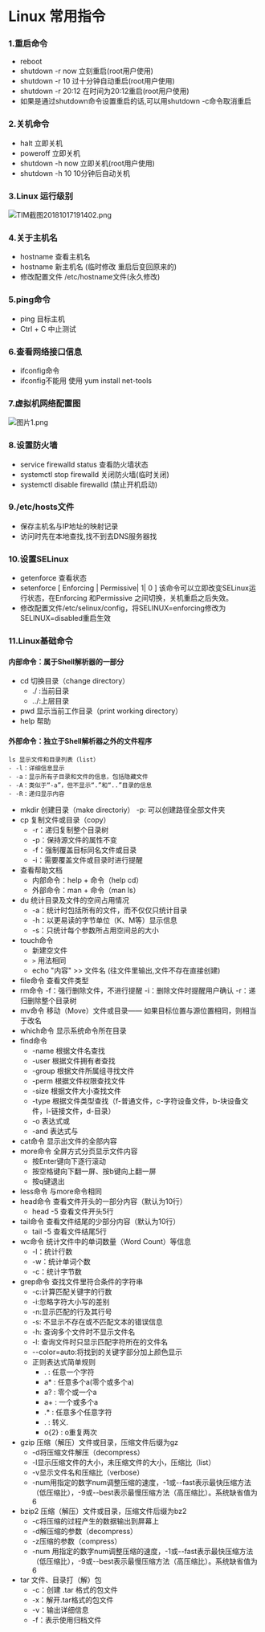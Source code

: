 # Linux 常用指令

### 1.重启命令
- reboot	
- shutdown -r now 立刻重启(root用户使用)
- shutdown -r 10 过十分钟自动重启(root用户使用)
- shutdown -r 20:12 在时间为20:12重启(root用户使用)
- 如果是通过shutdown命令设置重启的话,可以用shutdown -c命令取消重启
	
### 2.关机命令
- halt 立即关机
- poweroff 立即关机
- shutdown -h now 立即关机(root用户使用)
- shutdown -h 10 10分钟后自动关机
	
### 3.Linux 运行级别
	
![TIM截图20181017191402.png](https://upload-images.jianshu.io/upload_images/14465950-55274248149eb9b3.png?imageMogr2/auto-orient/strip%7CimageView2/2/w/1240)

### 4.关于主机名
- hostname 查看主机名
- hostname 新主机名 (临时修改 重启后变回原来的)
- 修改配置文件 /etc/hostname文件(永久修改)
	
### 5.ping命令
- ping 目标主机
- Ctrl + C 中止测试
	
### 6.查看网络接口信息
- ifconfig命令
- ifconfig不能用 使用 yum install net-tools
	
### 7.虚拟机网络配置图
	
![图片1.png](https://upload-images.jianshu.io/upload_images/14465950-c671b21d92d4ea4d.png?imageMogr2/auto-orient/strip%7CimageView2/2/w/1240)
	
### 8.设置防火墙
- service firewalld status 查看防火墙状态
- systemctl stop firewalld 关闭防火墙(临时关闭)
- systemctl disable firewalld (禁止开机启动)
	
### 9./etc/hosts文件
- 保存主机名与IP地址的映射记录
- 访问时先在本地查找,找不到去DNS服务器找
	
### 10.设置SELinux
- getenforce 查看状态
- setenforce	[ Enforcing | Permissive| 1| 0 ]
  该命令可以立即改变SELinux运行状态，在Enforcing 和Permissive  之间切换，关机重启之后失效。
- 修改配置文件/etc/selinux/config，将SELINUX=enforcing修改为SELINUX=disabled重启生效
	
### 11.Linux基础命令
#### 内部命令：属于Shell解析器的一部分
- cd 切换目录（change directory）
	- ./ :当前目录
	- ../:上层目录
- pwd 显示当前工作目录（print working directory）
- help 帮助
#### 外部命令：独立于Shell解析器之外的文件程序
    ls 显示文件和目录列表（list）
    - -l：详细信息显示
	- -a：显示所有子目录和文件的信息，包括隐藏文件
	- -A：类似于“-a”，但不显示“.”和“..”目录的信息
	- -R：递归显示内容
- mkdir 创建目录（make directoriy）
	-p: 可以创建路径全部文件夹 
- cp 复制文件或目录（copy）
	- -r：递归复制整个目录树
	- -p：保持源文件的属性不变
	- -f：强制覆盖目标同名文件或目录
	- -i：需要覆盖文件或目录时进行提醒
- 查看帮助文档
    - 内部命令：help + 命令（help cd）
    - 外部命令：man + 命令（man ls）
- du 统计目录及文件的空间占用情况
	- -a：统计时包括所有的文件，而不仅仅只统计目录
	- -h：以更易读的字节单位（K、M等）显示信息
	- -s：只统计每个参数所占用空间总的大小
- touch命令
	- 新建空文件
	- `>` 用法相同
	- echo "内容" >> 文件名 (往文件里输出,文件不存在直接创建)
- file命令 查看文件类型
- rm命令
	-f：强行删除文件，不进行提醒
	-i：删除文件时提醒用户确认
	-r：递归删除整个目录树
- mv命令 移动（Move）文件或目录—— 如果目标位置与源位置相同，则相当于改名
- which命令 显示系统命令所在目录
- find命令 
	- -name	根据文件名查找
    - -user	根据文件拥有者查找
	- -group	根据文件所属组寻找文件
	- -perm	根据文件权限查找文件
	- -size	根据文件大小查找文件
	- -type	根据文件类型查找（f-普通文件，c-字符设备文件，b-块设备文件，l-链接文件，d-目录）
	- -o	表达式或
	- -and	表达式与
- cat命令 显示出文件的全部内容
- more命令 全屏方式分页显示文件内容
	- 按Enter键向下逐行滚动
	- 按空格键向下翻一屏、按b键向上翻一屏
	- 按q键退出
- less命令 与more命令相同
- head命令 查看文件开头的一部分内容（默认为10行）
	- head -5 查看文件开头5行
- tail命令 查看文件结尾的少部分内容（默认为10行）
	- tail -5 查看文件结尾5行
- wc命令 统计文件中的单词数量（Word Count）等信息
	- -l：统计行数
	- -w：统计单词个数
	- -c：统计字节数
- grep命令 查找文件里符合条件的字符串
	- -c:计算匹配关键字的行数
	- -i:忽略字符大小写的差别
	- -n:显示匹配的行及其行号
	- -s: 不显示不存在或不匹配文本的错误信息
	- -h: 查询多个文件时不显示文件名
	- -l:   查询文件时只显示匹配字符所在的文件名
	- --color=auto:将找到的关键字部分加上颜色显示
	- 正则表达式简单规则
		- .  : 任意一个字符
		- a* : 任意多个a(零个或多个a)
		- a? : 零个或一个a
	    - a+ : 一个或多个a
		- .* : 任意多个任意字符
		- \. : 转义.
		- o\{2\} : o重复两次
- gzip 压缩（解压）文件或目录，压缩文件后缀为gz
	- -d将压缩文件解压（decompress）
	- -l显示压缩文件的大小，未压缩文件的大小，压缩比（list）
	- -v显示文件名和压缩比（verbose）
	- -num用指定的数字num调整压缩的速度，-1或--fast表示最快压缩方法（低压缩比），-9或--best表示最慢压缩方法（高压缩比）。系统缺省值为6
- bzip2 压缩（解压）文件或目录，压缩文件后缀为bz2 
	- -c将压缩的过程产生的数据输出到屏幕上
    - -d解压缩的参数（decompress）
	- -z压缩的参数（compress）
	- -num 用指定的数字num调整压缩的速度，-1或--fast表示最快压缩方法（低压缩比），-9或--best表示最慢压缩方法（高压缩比）。系统缺省值为6
- tar 文件、目录打（解）包
	- -c：创建 .tar 格式的包文件
	- -x：解开.tar格式的包文件
	- -v：输出详细信息
	- -f：表示使用归档文件







